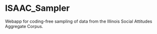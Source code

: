 # ISAAC_Sampler
Webapp for coding-free sampling of data from the Illinois Social Attitudes Aggregate Corpus. 
